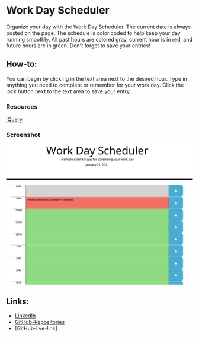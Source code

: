 # Work Day Scheduler

Organize your day with the Work Day Scheduler. The current date is always posted on the page. The schedule is color coded to help keep your day running smoothly. All past hours are colored gray, current hour is in red, and future hours are in green. Don't forget to save your entries!

## How-to:

You can begin by clicking in the text area next to the desired hour. Type in anything you need to complete or remember for your work day. Click the lock button next to the text area to save your entry.

### Resources

[jQuery](https://jquery.com/)

### Screenshot

![Work Day Scheduler](Assets/work-day-scheduler.png)

## Links:

* [LinkedIn](https://www.linkedin.com/in/cdfox/)
* [GitHub-Repositories](https://github.com/CFox2019/Work-Day-Scheduler)
* [GitHub-live-link] 